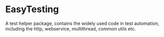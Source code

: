 # EasyTesting
A test helper package, contains the widely used code in test automation, including the http, webservice, multithread, common utils etc.
